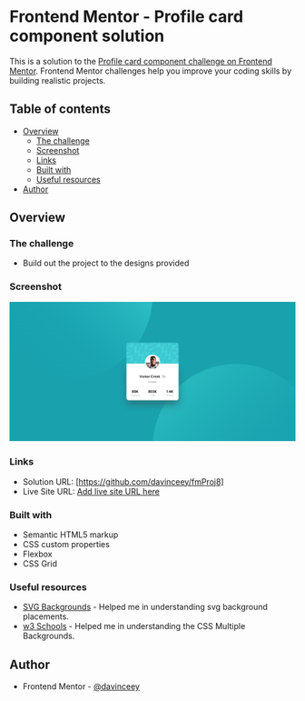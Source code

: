 # Frontend Mentor - Profile card component solution

This is a solution to the [Profile card component challenge on Frontend Mentor](https://www.frontendmentor.io/challenges/profile-card-component-cfArpWshJ). Frontend Mentor challenges help you improve your coding skills by building realistic projects. 

## Table of contents

- [Overview](#overview)
  - [The challenge](#the-challenge)
  - [Screenshot](#screenshot)
  - [Links](#links)
  - [Built with](#built-with)
  - [Useful resources](#useful-resources)
- [Author](#author)

## Overview

### The challenge

- Build out the project to the designs provided

### Screenshot

![Profile Card Preview Component](images/profile-card.png)

### Links

- Solution URL: [https://github.com/davinceey/fmProj8]
- Live Site URL: [Add live site URL here](https://your-live-site-url.com)

### Built with

- Semantic HTML5 markup
- CSS custom properties
- Flexbox
- CSS Grid

### Useful resources

- [SVG Backgrounds](https://www.svgbackgrounds.com/) - Helped me in understanding svg background placements.
- [w3 Schools](https://www.w3schools.com) - Helped me in understanding the CSS Multiple Backgrounds.

## Author

- Frontend Mentor - [@davinceey](https://www.frontendmentor.io/profile/davinceey)
